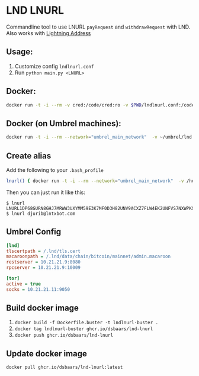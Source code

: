 # LND LNURL

Commandline tool to use LNURL `payRequest` and `withdrawRequest` with LND.<br>
Also works with [Lightning Address](https://lightningaddress.com/)

## Usage:

1. Customize config `lndlnurl.conf` 
2. Run `python main.py <LNURL>`

## Docker:

````sh
docker run -t -i --rm -v cred:/code/cred:ro -v $PWD/lndlnurl.conf:/code/lndlnurl.conf ghcr.io/dsbaars/lnd-lnurl  LNURL1DP68GURN8GHJ7MRWW3UXYMM59E3K7MF0D3H82UNV9ACXZ7FLW4EK2UNFVS7NXWPKXSURYYAF0CA
````

## Docker (on Umbrel machines):

````sh
docker run -t -i --rm --network="umbrel_main_network"  -v ~/umbrel/lnd:/.lnd:ro -v $PWD/lndlnurl.conf:/code/lndlnurl.conf ghcr.io/dsbaars/lnd-lnurl:latest  LNURL1DP68GURN8GHJ7MRWW3UXYMM59E3K7MF0D3H82UNV9ACXZ7FLW4EK2UNFVS7NXWPKXSURYYAF0CA
````

## Create alias
Add the following to your `.bash_profile`

```bash
lnurl() { docker run -t -i --rm --network="umbrel_main_network"  -v /home/umbrel/umbrel/lnd:/.lnd:ro -v /home/umbrel/lndlnurl.conf:/code/lndlnurl.conf ghcr.io/dsbaars/lnd-lnurl:latest $1; } 
````

Then you can just run it like this:
````prompt
$ lnurl LNURL1DP68GURN8GHJ7MRWW3UXYMM59E3K7MF0D3H82UNV9ACXZ7FLW4EK2UNFVS7NXWPKXSURYYAF0CA
$ lnurl djurib@lntxbot.com
````

## Umbrel Config

````ini
[lnd]
tlscertpath = /.lnd/tls.cert
macaroonpath = /.lnd/data/chain/bitcoin/mainnet/admin.macaroon
restserver = 10.21.21.9:8080
rpcserver = 10.21.21.9:10009

[tor]
active = true
socks = 10.21.21.11:9050
````

## Build docker image

1. `docker build -f Dockerfile.buster -t lndlnurl-buster .`
2. `docker tag lndlnurl-buster ghcr.io/dsbaars/lnd-lnurl`
3. `docker push ghcr.io/dsbaars/lnd-lnurl`

## Update docker image

`docker pull ghcr.io/dsbaars/lnd-lnurl:latest`